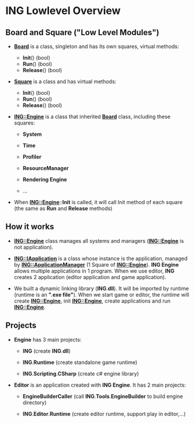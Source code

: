 
# ING Lowlevel Overview #

  

## Board and Square ("Low Level Modules") ##

+ [**Board**](CPP/Utils/Board/Board.md) is a class, singleton and has its own squares, virtual methods:
	- **Init**() (bool)
	- **Run**() (bool)
	- **Release**() (bool)

+ [**Square**](CPP/Utils/Board/Square/Square.md) is a class and has virtual methods:
	- **Init**() (bool)
	- **Run**() (bool)
	- **Release**() (bool)

+ [**ING::Engine**](CPP/Engine/Engine.md) is a class that inherited [**Board**](CPP/Utils/Board/Board.md) class, including these squares:

	- **System**

	- **Time**

	- **Profiler**

	- **ResourceManager**

	- **Rendering Engine**

	- ...

+ When [**ING::Engine**](CPP/Engine/Engine.md)::**Init** is called, it will call Init method of each square (the same as **Run** and **Release** methods)

  

## How it works ##

+ [**ING::Engine**](CPP/Engine/Engine.md) class manages all systems and managers ([**ING::Engine**](CPP/Engine/Engine.md) is not application).

+ [**ING::IApplication**](CPP/Application/IApplication.md) is a class whose instance is the application, managed by [**ING::ApplicationManager**](CPP/Application/Manager/ApplicationManager.md) (1 Square of [**ING::Engine**](CPP/Engine/Engine.md)). **ING Engine** allows multiple applications in 1 program. When we use editor, **ING** creates 2 application (editor application and game application).

+ We built a dynamic linking library (**ING**.**dll**). It will be imported by runtime (runtime is an **".exe file"**). When we start game or editor, the runtime will create [**ING::Engine**](CPP/Engine/Engine.md), init [**ING::Engine**](CPP/Engine/Engine.md), create applications and run [**ING::Engine**](CPP/Engine/Engine.md).

## Projects ##

+ **Engine** has 3 main projects:

	- **ING** (create **ING**.**dll**)

	- **ING**.**Runtime** (create standalone game runtime)

	- **ING**.**Scripting**.**CSharp** (create c# engine library)

+ **Editor** is an application created with **ING Engine**. It has 2 main projects:

	- **EngineBuilderCaller** (call **ING**.**Tools**.**EngineBuilder** to build engine directory)

	- **ING**.**Editor**.**Runtime** (create editor runtime, support play in editor,...)
